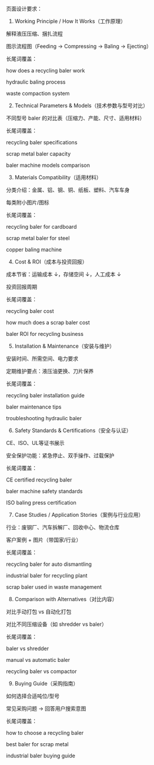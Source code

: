 页面设计要求：

1. Working Principle / How It Works（工作原理）

解释液压压缩、捆扎流程

图示流程图（Feeding → Compressing → Baling → Ejecting）

长尾词覆盖：

how does a recycling baler work

hydraulic baling process

waste compaction system

2. Technical Parameters & Models（技术参数与型号对比）

不同型号 baler 的对比表（压缩力、产能、尺寸、适用材料）

长尾词覆盖：

recycling baler specifications

scrap metal baler capacity

baler machine models comparison

3. Materials Compatibility（适用材料）

分类介绍：金属、铝、钢、铜、纸板、塑料、汽车车身

每类附小图片/图标

长尾词覆盖：

recycling baler for cardboard

scrap metal baler for steel

copper baling machine

4. Cost & ROI（成本与投资回报）

成本节省：运输成本 ↓，存储空间 ↓，人工成本 ↓

投资回报周期

长尾词覆盖：

recycling baler cost

how much does a scrap baler cost

baler ROI for recycling business

5. Installation & Maintenance（安装与维护）

安装时间、所需空间、电力要求

定期维护要点：液压油更换、刀片保养

长尾词覆盖：

recycling baler installation guide

baler maintenance tips

troubleshooting hydraulic baler

6. Safety Standards & Certifications（安全与认证）

CE、ISO、UL等证书展示

安全保护功能：紧急停止、双手操作、过载保护

长尾词覆盖：

CE certified recycling baler

baler machine safety standards

ISO baling press certification

7. Case Studies / Application Stories（案例与行业应用）

行业：废钢厂、汽车拆解厂、回收中心、物流仓库

客户案例 + 图片（带国家/行业）

长尾词覆盖：

recycling baler for auto dismantling

industrial baler for recycling plant

scrap baler used in waste management

8. Comparison with Alternatives（对比内容）

对比手动打包 vs 自动化打包

对比不同压缩设备（如 shredder vs baler）

长尾词覆盖：

baler vs shredder

manual vs automatic baler

recycling baler vs compactor

9. Buying Guide（采购指南）

如何选择合适吨位/型号

常见采购问题 → 回答用户搜索意图

长尾词覆盖：

how to choose a recycling baler

best baler for scrap metal

industrial baler buying guide